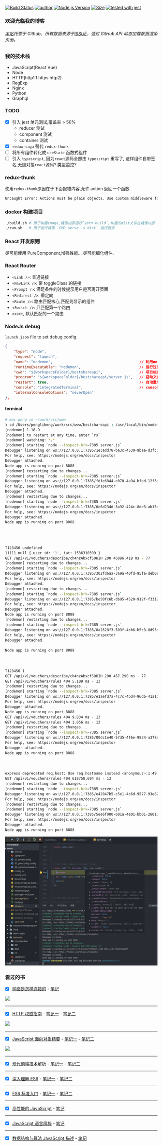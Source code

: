 [![Build Status](https://travis-ci.org/pengliheng/pengliheng.github.io.svg?branch=master)](https://travis-ci.org/pengliheng/pengliheng.github.io)
[![author](https://img.shields.io/badge/author-peng-blue.svg)](https://github.com/pengliheng/pengliheng.github.io)
[![Node.js Version](https://img.shields.io/badge/node.js-8.7.0-blue.svg)](http://nodejs.org/download)
[![Size](https://github-size-badge.herokuapp.com/pengliheng/pengliheng.github.io.svg)](https://github.com/pengliheng/pengliheng.github.io)
[![tested with jest](https://img.shields.io/badge/tested_with-jest-99424f.svg)](https://github.com/pengliheng/pengliheng.github.io)

### 欢迎光临我的博客

###### [本站](https://pipk.top)托管于 Github，所有数据来源于[ISSUE](https://github.com/pengliheng/pengliheng.github.io/issues)，通过 GitHub API 动态加载数据渲染页面。

### 我的技术栈

- JavaScript(React Vue)
- Node
- HTTP(http1.1 https http2)
- RegExp
- Nginx
- Python
- Graphql

### TODO

- [x] 引入 jest 单元测试,覆盖率 > 50%
  - reducer 测试
  - component 测试
  - container 测试
- [x] `redux-saga` 替代 `redux-thunk`
- [ ] 将所有组件转化成 `useState` 函数式组件
- [ ] 引入 `typescript`, 因为`react`源码全部由 `typescript` 重写了, 这样组件自带签名,无缝对接`react`源码? 类型监控<any>?

### redux-thunk

使用`redux-thunk`原因在于下面报错内容,允许 action 返回一个函数.

```bash
Uncaught Error: Actions must be plain objects. Use custom middleware for async actions.
```

### docker 构建项目

```bash
./build.sh # 用于构建image,镜像内部运行`yarn build`,构建的dist文件在镜像内部
./run.sh   # 用于运行镜像 `CMD serve -s dist` 运行服务
```

### React 开发原则

尽可能使用 PureComponent,增强性能...
尽可能细化组件.

### React Router

- `<Link />`: 普通链接
- `<NavLink />`: 带 toggleClass 的链接
- `<Prompt />`: 满足条件的时候提示用户是否离开页面
- `<Redirect />`: 重定向
- `<Route />`: 路由匹配核心,匹配则显示的组件
- `<Switch />`: 只匹配第一个路由
- `exact`, 默认匹配的一个路由

### NodeJs debug

`launch.json` file to set debug config

```json
{
    "type": "node",
    "request": "launch",
    "name": "nodemon",                                        // 利用nodemon进行自动重启+debug
    "runtimeExecutable": "nodemon",                           // 运行过程中 可执行文件
    "cwd": "${workspaceFolder}/bestshareapi",                 // 项目根目录
    "program": "${workspaceFolder}/bestshareapi/server.js",   // 启动文件位置
    "restart": true,                                          // 自动重启
    "console": "integratedTerminal",                          // console.log 控制台信息出现在终端
    "internalConsoleOptions": "neverOpen"
},
```

#### terminal

```bash
# mac-peng in ~/work/src/www
❯ cd /Users/pengliheng/work/src/www/bestshareapi ; /usr/local/bin/nodemon --inspect-brk=7385 server.js
[nodemon] 1.18.9
[nodemon] to restart at any time, enter `rs`
[nodemon] watching: *.*
[nodemon] starting `node --inspect-brk=7385 server.js`
Debugger listening on ws://127.0.0.1:7385/1e3add78-ba3c-4530-9baa-d3fc1a204a34
For help, see: https://nodejs.org/en/docs/inspector
Debugger attached.
Node app is running on port 8088
[nodemon] restarting due to changes...
[nodemon] starting `node --inspect-brk=7385 server.js`
Debugger listening on ws://127.0.0.1:7385/fdfe6844-e070-4a94-bfed-12f3a03798ca
For help, see: https://nodejs.org/en/docs/inspector
Debugger attached.
[nodemon] restarting due to changes...
[nodemon] starting `node --inspect-brk=7385 server.js`
Debugger listening on ws://127.0.0.1:7385/0e6d234d-3a92-424c-8de3-ab15e8664100
For help, see: https://nodejs.org/en/docs/inspector
Debugger attached.
Node app is running on port 8088




T123456 undefined
11111 null { user_id: '1', iat: 1536310399 }
GET /api/v1/vouchers/describe/ch4nzAbxcfSOHIH 200 46096.419 ms - 77
[nodemon] restarting due to changes...
[nodemon] starting `node --inspect-brk=7385 server.js`
Debugger listening on ws://127.0.0.1:7385/302fd6aa-3a9a-40fd-95fa-deb09868c9cf
For help, see: https://nodejs.org/en/docs/inspector
Debugger attached.
[nodemon] restarting due to changes...
[nodemon] starting `node --inspect-brk=7385 server.js`
Debugger listening on ws://127.0.0.1:7385/be50fc6b-db95-4520-912f-f331215d207e
For help, see: https://nodejs.org/en/docs/inspector
Debugger attached.
Node app is running on port 8088
[nodemon] restarting due to changes...
[nodemon] starting `node --inspect-brk=7385 server.js`
Debugger listening on ws://127.0.0.1:7385/8a2628f3-503f-4cb6-b5c3-8d93dedcaee4
For help, see: https://nodejs.org/en/docs/inspector
Debugger attached.

Node app is running on port 8088



T123456 1
GET /api/v1/vouchers/describe/ch4nzAbxcfSOHIH 200 457.290 ms - 77
GET /api/v1/vouchers/rules 404 5.109 ms - 13
[nodemon] restarting due to changes...
[nodemon] starting `node --inspect-brk=7385 server.js`
Debugger listening on ws://127.0.0.1:7385/e1aefd7a-4c7c-4bd4-96db-41a1d084c7a0
For help, see: https://nodejs.org/en/docs/inspector
Debugger attached.
Node app is running on port 8088
GET /api/v1/vouchers/rules 404 9.834 ms - 13
GET /api/v1/vouchers/rules 404 1.056 ms - 13
[nodemon] restarting due to changes...
[nodemon] starting `node --inspect-brk=7385 server.js`
Debugger listening on ws://127.0.0.1:7385/00dc1e40-57d5-4f6e-9834-a378b2947d09
For help, see: https://nodejs.org/en/docs/inspector
Debugger attached.
Node app is running on port 8088



express deprecated req.host: Use req.hostname instead <anonymous>:1:49
GET /api/v1/vouchers/rules 404 618758.694 ms - 13
[nodemon] restarting due to changes...
[nodemon] starting `node --inspect-brk=7385 server.js`
Debugger listening on ws://127.0.0.1:7385/e42047b5-c5e1-4c6d-9577-93e82d40a7ed
For help, see: https://nodejs.org/en/docs/inspector
[nodemon] restarting due to changes...
[nodemon] starting `node --inspect-brk=7385 server.js`
Debugger listening on ws://127.0.0.1:7385/5ee6f000-601a-4e01-bb01-26011437396d
For help, see: https://nodejs.org/en/docs/inspector
Debugger attached.
Node app is running on port 8088
```

![](./src/asset/node.png)

### 看过的书

- [x] [网络是怎样连接的](https://book.douban.com/subject/26941639/) - [笔记](https://github.com/pengliheng/pengliheng.github.io/issues/40)

![](https://static.pipk.top/api/public/images/6075462533216409.png)

---

- [x] [HTTP 权威指南](https://book.douban.com/subject/10746113/) - [笔记一](https://github.com/pengliheng/pengliheng.github.io/issues/45) - [笔记二](https://github.com/pengliheng/pengliheng.github.io/issues/52)

![](https://static.pipk.top/api/public/images/2376380500856452.png)

---

- [x] [JavaScript 面向对象精要](https://book.douban.com/subject/26352658/) - [笔记一](https://github.com/pengliheng/pengliheng.github.io/issues/29) - [笔记二](https://github.com/pengliheng/pengliheng.github.io/issues/31)

![](https://static.pipk.top/api/public/images/7833702919612766.png)

---

- [x] [现代前端技术解析](https://book.douban.com/subject/27021790/) - [笔记一](https://github.com/pengliheng/pengliheng.github.io/issues/28) - [笔记二](https://github.com/pengliheng/pengliheng.github.io/issues/58)

---

- [x] [深入理解 ES6](https://book.douban.com/subject/27072230/) - [笔记一](https://github.com/pengliheng/pengliheng.github.io/issues/32) - [笔记二](https://github.com/pengliheng/pengliheng.github.io/issues/51)

---

- [x] [ES6 标准入门](https://book.douban.com/subject/26708954/) - [笔记一](https://github.com/pengliheng/pengliheng.github.io/issues/23) - [笔记二](https://github.com/pengliheng/pengliheng.github.io/issues/26)

---

- [x] [高性能的 JavaScript](https://book.douban.com/subject/5362856/) - [笔记](https://github.com/pengliheng/pengliheng.github.io/issues/15)

---

- [x] [JavaScript 语言精粹](https://book.douban.com/subject/3590768/) - [笔记](https://github.com/pengliheng/pengliheng.github.io/issues/10)

---

- [x] [数据结构与算法 JavaScript 描述](https://book.douban.com/subject/25945449/) - [笔记](https://github.com/pengliheng/pengliheng.github.io/issues/6)
